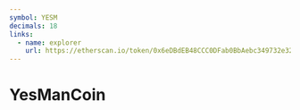 ```yaml
---
symbol: YESM
decimals: 18
links:
  - name: explorer
    url: https://etherscan.io/token/0x6eDBdEB48CCC0DFab0BbAebc349732e320d6d213
---
```


# YesManCoin
